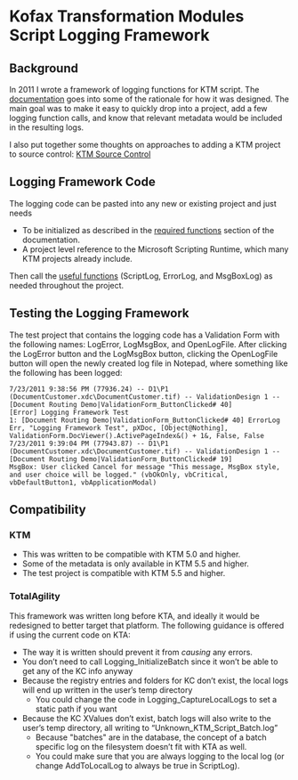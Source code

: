 # Kofax Transformation Modules Script Logging Framework

## Background

In 2011 I wrote a framework of logging functions for KTM script.  The [documentation](ScriptLoggingDocumentation.md) goes into some of the rationale for how it was designed.  The main goal was to make it easy to quickly drop into a project, add a few logging function calls, and know that relevant metadata would be included in the resulting logs.

I also put together some thoughts on approaches to adding a KTM project to source control: [KTM Source Control](KTMSourceControl.md)

## Logging Framework Code

The logging code can be pasted into any new or existing project and just needs

* To be initialized as described in the [required functions](ScriptLoggingDocumentation.md#required-functions) section of the documentation.
* A project level reference to the Microsoft Scripting Runtime, which many KTM projects already include.

Then call the [useful functions](ScriptLoggingDocumentation.md#useful-functions) (ScriptLog, ErrorLog, and MsgBoxLog) as needed throughout the project.

## Testing the Logging Framework

The test project that contains the logging code has a Validation Form with the following names: LogError, LogMsgBox, and OpenLogFile. After clicking the LogError button and the LogMsgBox button, clicking the OpenLogFile button will open the newly created log file in Notepad, where something like the following has been logged:

    7/23/2011 9:38:56 PM (77936.24) -- D1\P1 (DocumentCustomer.xdc\DocumentCustomer.tif) -- ValidationDesign 1 -- [Document Routing Demo|ValidationForm_ButtonClicked# 40]
    [Error] Logging Framework Test
    1: [Document Routing Demo|ValidationForm_ButtonClicked# 40] ErrorLog Err, "Logging Framework Test", pXDoc, [Object@Nothing], ValidationForm.DocViewer().ActivePageIndex&() + 1&, False, False
    7/23/2011 9:39:04 PM (77943.87) -- D1\P1 (DocumentCustomer.xdc\DocumentCustomer.tif) -- ValidationDesign 1 -- [Document Routing Demo|ValidationForm_ButtonClicked# 19]
    MsgBox: User clicked Cancel for message "This message, MsgBox style, and user choice will be logged." (vbOkOnly, vbCritical, vbDefaultButton1, vbApplicationModal)

## Compatibility

### KTM

* This was written to be compatible with KTM 5.0 and higher.
* Some of the metadata is only available in KTM 5.5 and higher.
* The test project is compatible with KTM 5.5 and higher.

### TotalAgility

This framework was written long before KTA, and ideally it would be redesigned to better target that platform.  The following guidance is offered if using the current code on KTA:

* The way it is written should prevent it from *causing* any errors.
* You don’t need to call Logging_InitializeBatch since it won’t be able to get any of the KC info anyway
* Because the registry entries and folders for KC don’t exist, the local logs will end up written in the user’s temp directory
  * You could change the code in Logging_CaptureLocalLogs to set a static path if you want
* Because the KC XValues don’t exist, batch logs will also write to the user’s temp directory, all writing to “Unknown_KTM_Script_Batch.log”
  * Because "batches" are in the database, the concept of a batch specific log on the filesystem doesn’t fit with KTA as well.
  * You could make sure that you are always logging to the local log (or change AddToLocalLog to always be true in ScriptLog).

